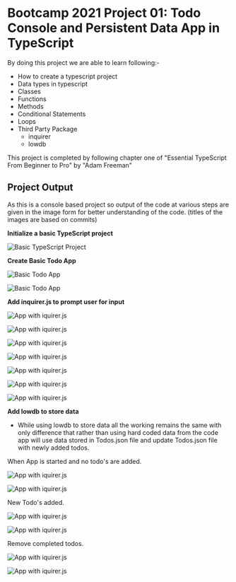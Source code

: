 # Bootcamp 2021 Project 01: Todo Console and Persistent Data App in TypeScript

By doing this project we are able to learn following:-

- How to create a typescript project
- Data types in typescript
- Classes
- Functions
- Methods
- Conditional Statements
- Loops
- Third Party Package
  - inquirer
  - lowdb

This project is completed by following chapter one of "Essential TypeScript From Beginner to Pro" by "Adam Freeman"

## Project Output

As this is a console based project so output of the code at various steps are given in the image form for better understanding of the code. (titles of the images are based on commits)

**Initialize a basic TypeScript project**

![Basic TypeScript Project](./outputs/Step01.PNG)

**Create Basic Todo App**

![Basic Todo App](./outputs/step02-1.PNG)

![Basic Todo App](./outputs/Step02-2.PNG)

**Add inquirer.js to prompt user for input**

![App with iquirer.js](./outputs/Step03-1.PNG)

![App with iquirer.js](./outputs/Step03-2.PNG)

![App with iquirer.js](./outputs/Step03-3.PNG)

![App with iquirer.js](./outputs/Step03-4.PNG)

![App with iquirer.js](./outputs/Step03-5.PNG)

![App with iquirer.js](./outputs/Step03-6.PNG)

![App with iquirer.js](./outputs/Step03-7.PNG)

**Add lowdb to store data**

- While using lowdb to store data all the working remains the same with only difference that rather than using hard coded data from the code app will use data stored in Todos.json file and update Todos.json file with newly added todos.

When App is started and no todo's are added.

![App with iquirer.js](./outputs/Step04-1.PNG)

![App with iquirer.js](./outputs/Step04-2.PNG)

New Todo's added.

![App with iquirer.js](./outputs/Step04-3.PNG)

![App with iquirer.js](./outputs/Step04-4.PNG)

Remove completed todos.

![App with iquirer.js](./outputs/Step04-5.PNG)

![App with iquirer.js](./outputs/Step04-6.PNG)
